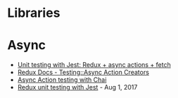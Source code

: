 # Libraries

# Async

- [Unit testing with Jest: Redux + async actions + fetch](https://medium.com/@ferrannp/unit-testing-with-jest-redux-async-actions-fetch-9054ca28cdcd)
- [Redux Docs - Testing::Async Action Creators](http://redux.js.org/docs/recipes/WritingTests.html#async-action-creators)
- [Async Action testing with Chai](https://redux-things.github.io/redux-actions-assertions/chai.html)
- [Redux unit testing with Jest](https://hackernoon.com/redux-unit-testing-with-jest-f3a18f387f75) - Aug 1, 2017
